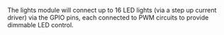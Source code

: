 The lights module will connect up to 16 LED lights (via a step up current driver) via the GPIO pins, each connected to PWM circuits to provide dimmable LED control.